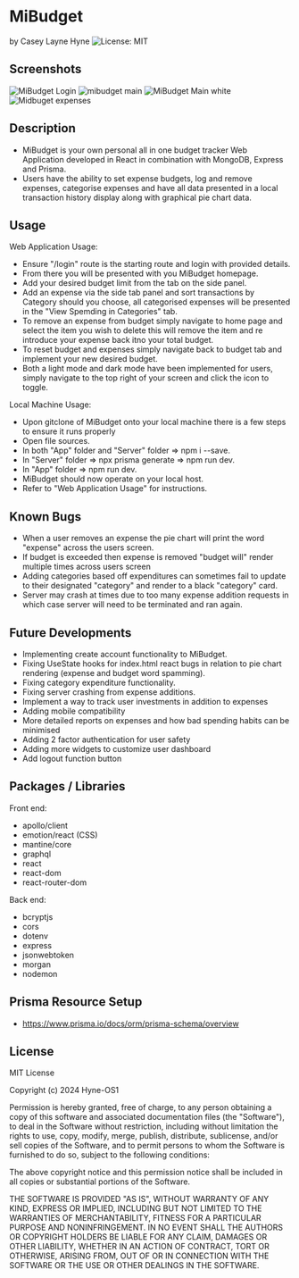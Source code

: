 # MiBudget
by Casey Layne Hyne
![License: MIT](https://img.shields.io/badge/License-MIT-yellowgreen.svg)

## Screenshots

![MiBudget Login](https://github.com/Hyne-OS1/MiBudget/assets/146906218/c0b8f3a3-472d-4de1-86c2-1632e44710b7)
![mibudget main](https://github.com/Hyne-OS1/MiBudget/assets/146906218/aa32cf6e-3c8e-42dc-8db2-e2bf2b64b4f1)
![MiBudget Main white](https://github.com/Hyne-OS1/MiBudget/assets/146906218/b0a2dbf8-a063-4434-93c6-e9510f4b8b59)
![Midbuget expenses](https://github.com/Hyne-OS1/MiBudget/assets/146906218/b5f60dc3-1576-4b10-8b33-42411b5d5691)


## Description

* MiBudget is your own personal all in one budget tracker Web Application developed in React in combination with MongoDB, Express and Prisma.
* Users have the ability to set expense budgets, log and remove expenses, categorise expenses and have all data presented in a local transaction history display along with graphical  pie chart data.

## Usage

Web Application Usage: 
* Ensure "/login" route is the starting route and login with provided details.
* From there you will be presented with you MiBudget homepage.
* Add your desired budget limit from the tab on the side panel.
* Add an expense via the side tab panel and sort transactions by Category should you choose, all categorised expenses will be presented in the "View Spemding in Categories" tab.
* To remove an expense from budget simply navigate to home page and select the item you wish to delete this will remove the item and re introduce your expense back itno your total budget.
* To reset budget and expenses simply navigate back to budget tab and implement your new desired budget.
* Both a light mode and dark mode have been implemented for users, simply navigate to the top right of your screen and click the icon to toggle.

Local Machine Usage:
* Upon gitclone of MiBudget onto your local machine there is a few steps to ensure it runs properly
* Open file sources.
* In both "App" folder and "Server" folder => npm i --save.
* In "Server" folder => npx prisma generate => npm run dev.
* In "App" folder => npm run dev.
* MiBudget should now operate on your local host.
* Refer to "Web Application Usage" for instructions.


## Known Bugs

* When a user removes an expense the pie chart will print the word "expense" across the users screen.
* If budget is exceeded then expense is removed "budget will" render multiple times across users screen
* Adding categories based off expenditures can sometimes fail to update to their designated "category" and render to a black "category" card.
* Server may crash at times due to too many expense addition requests in which case server will need to be terminated and ran again.

## Future Developments

* Implementing create account functionality to MiBudget.
* Fixing UseState hooks for index.html react bugs in relation to pie chart rendering (expense and budget word spamming).
* Fixing category expenditure functionality.
* Fixing server crashing from expense additions.
* Implement a way to track user investments in addition to expenses
* Adding mobile compatibility
* More detailed reports on expenses and how bad spending habits can be minimised
* Adding 2 factor authentication for user safety
* Adding more widgets to customize user dashboard
* Add logout function button

## Packages / Libraries

Front end:
* apollo/client
* emotion/react (CSS)
* mantine/core
* graphql
* react
* react-dom
* react-router-dom

Back end:
* bcryptjs
* cors
* dotenv
* express
* jsonwebtoken
* morgan
* nodemon

## Prisma Resource Setup

* https://www.prisma.io/docs/orm/prisma-schema/overview

## License

MIT License

Copyright (c) 2024 Hyne-OS1

Permission is hereby granted, free of charge, to any person obtaining a copy
of this software and associated documentation files (the "Software"), to deal
in the Software without restriction, including without limitation the rights
to use, copy, modify, merge, publish, distribute, sublicense, and/or sell
copies of the Software, and to permit persons to whom the Software is
furnished to do so, subject to the following conditions:

The above copyright notice and this permission notice shall be included in all
copies or substantial portions of the Software.

THE SOFTWARE IS PROVIDED "AS IS", WITHOUT WARRANTY OF ANY KIND, EXPRESS OR
IMPLIED, INCLUDING BUT NOT LIMITED TO THE WARRANTIES OF MERCHANTABILITY,
FITNESS FOR A PARTICULAR PURPOSE AND NONINFRINGEMENT. IN NO EVENT SHALL THE
AUTHORS OR COPYRIGHT HOLDERS BE LIABLE FOR ANY CLAIM, DAMAGES OR OTHER
LIABILITY, WHETHER IN AN ACTION OF CONTRACT, TORT OR OTHERWISE, ARISING FROM,
OUT OF OR IN CONNECTION WITH THE SOFTWARE OR THE USE OR OTHER DEALINGS IN THE
SOFTWARE.


